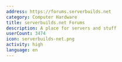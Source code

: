 ```yaml
---
address: https://forums.serverbuilds.net
category: Computer Hardware
title: serverbuilds.net Forums
description: A place for servers and stuff
userCount: 3474
icon: serverbuilds-net.png
activity: high
language: en
---
```


